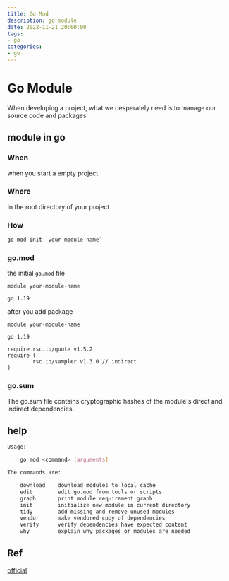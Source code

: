 ```yaml
---
title: Go Mod
description: go module
date: 2022-11-21 20:00:00
tags:
- go
categories:
- go
---
```


# Go Module

When developing a project, what we desperately need is 
to manage our source code and packages

## module in go
### When
when you start a empty project
### Where
In the root directory of your project
### How
```sh
go mod init `your-module-name`
```

### go.mod
the initial `go.mod` file
```
module your-module-name

go 1.19
```

after you add package
```
module your-module-name

go 1.19

require rsc.io/quote v1.5.2
require (
        rsc.io/sampler v1.3.0 // indirect
)
```

### go.sum
The go.sum file contains cryptographic hashes of the module's
direct and indirect dependencies.


## help
```sh
Usage:

	go mod <command> [arguments]

The commands are:

	download    download modules to local cache
	edit        edit go.mod from tools or scripts
	graph       print module requirement graph
	init        initialize new module in current directory
	tidy        add missing and remove unused modules
	vendor      make vendored copy of dependencies
	verify      verify dependencies have expected content
	why         explain why packages or modules are needed
```


## Ref
[official](https://go.dev/doc/tutorial/create-module)